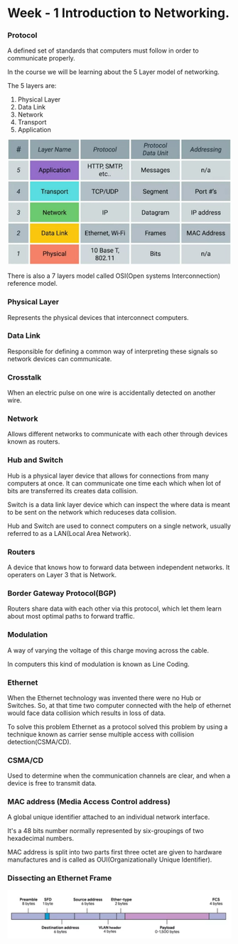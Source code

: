 # Week - 1 Introduction to Networking.

### <b>Protocol</b>
A defined set of standards that computers must follow in order to communicate properly.

In the course we will be learning about the 5 Layer model of networking.

The 5 layers are:  
1. Physical Layer
1. Data Link
1. Network
1. Transport
1. Application

<img src="../Images/Layers.jpeg">  

There is also a 7 layers model called OSI(Open systems Interconnection) reference model.

### <b>Physical Layer</b>
Represents the physical devices that interconnect computers.

### <b>Data Link</b>
Responsible for defining a common way of interpreting these signals so network devices can communicate.

### <b>Crosstalk</b>
When an electric pulse on one wire is accidentally detected on another wire.

### <b>Network</b>
Allows different networks to communicate with each other through devices known as routers.

### <b>Hub and Switch</b>
Hub is a physical layer device that allows for connections from many computers at once. It can communicate one time each which when lot of bits are transferred its creates data collision. 
  
Switch is a data link layer device which can inspect the where data is meant to be sent on the network which reduceses data collision.  
  
Hub and Switch are used to connect computers on a single network, usually referred to as a LAN(Local Area Network).

### <b>Routers</b>
A device that knows how to forward data between independent networks. It operaters on Layer 3 that is Network.

### <b>Border Gateway Protocol(BGP)</b>
Routers share data with each other via this protocol, which let them learn about most optimal paths to forward traffic.

### <b>Modulation</b>
A way of varying the voltage of this charge moving across the cable.  

In computers this kind of modulation is known as Line Coding. 

### <b>Ethernet</b>
When the Ethernet technology was invented there were no Hub or Switches. So, at that time two computer connected with the help of ethernet would face data collision which results in loss of data.   

To solve this problem Ethernet as a protocol solved this problem by using a technique known as carrier sense multiple access with collision detection(CSMA/CD).

### <b>CSMA/CD</b>
Used to determine when the communication channels are clear, and when a device is free to transmit data.

### <b>MAC address (Media Access Control address)</b>
A global unique identifier attached to an individual network interface.  
  
It's a 48 bits number normally represented by six-groupings of two hexadecimal numbers.  
  
MAC address is split into two parts first three octet are given to hardware manufactures and is called as OUI(Organizationally Unique Identifier).

### <b>Dissecting an Ethernet Frame</b>

<img src="../Images/Ethernet-Frame.jpeg">

